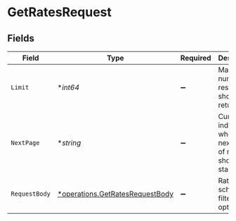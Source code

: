 # GetRatesRequest


## Fields

| Field                                                                             | Type                                                                              | Required                                                                          | Description                                                                       | Example                                                                           |
| --------------------------------------------------------------------------------- | --------------------------------------------------------------------------------- | --------------------------------------------------------------------------------- | --------------------------------------------------------------------------------- | --------------------------------------------------------------------------------- |
| `Limit`                                                                           | **int64*                                                                          | :heavy_minus_sign:                                                                | Max number of results that should be returned                                     | 10                                                                                |
| `NextPage`                                                                        | **string*                                                                         | :heavy_minus_sign:                                                                | Cursor that indicates where the next page of results should start.                |                                                                                   |
| `RequestBody`                                                                     | [*operations.GetRatesRequestBody](../../models/operations/getratesrequestbody.md) | :heavy_minus_sign:                                                                | Rate schedule filter options.                                                     |                                                                                   |